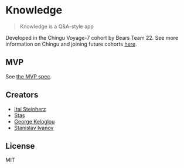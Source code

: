 # Knowledge

> Knowledge is a Q&A-style app

Developed in the Chingu Voyage-7 cohort by Bears Team 22. See more information on Chingu and joining future cohorts [here](https://chingu.io).


## MVP

See [the MVP spec](mvp.md).


## Creators

- [Itai Steinherz](https://github.com/itaisteinherz)
- [Stas](https://github.com/mastas3)
- [George Keloglou](https://geokeloglou.me)
- [Stanislav Ivanov](https://github.com/stan-ivanov)


## License

MIT
